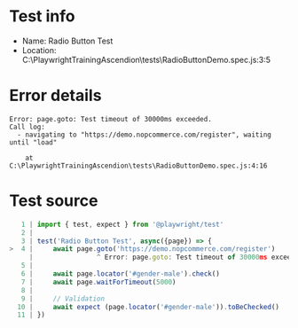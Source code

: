 # Test info

- Name: Radio Button Test
- Location: C:\PlaywrightTrainingAscendion\tests\RadioButtonDemo.spec.js:3:5

# Error details

```
Error: page.goto: Test timeout of 30000ms exceeded.
Call log:
  - navigating to "https://demo.nopcommerce.com/register", waiting until "load"

    at C:\PlaywrightTrainingAscendion\tests\RadioButtonDemo.spec.js:4:16
```

# Test source

```ts
   1 | import { test, expect } from '@playwright/test'
   2 |
   3 | test('Radio Button Test', async({page}) => {
>  4 |     await page.goto('https://demo.nopcommerce.com/register')
     |                ^ Error: page.goto: Test timeout of 30000ms exceeded.
   5 |
   6 |     await page.locator('#gender-male').check()
   7 |     await page.waitForTimeout(5000)
   8 |
   9 |     // Validation
  10 |     await expect (page.locator('#gender-male')).toBeChecked()
  11 | })
```